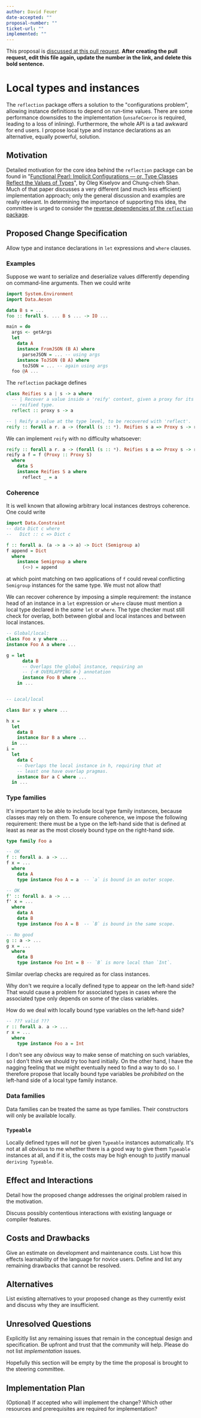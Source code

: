 ```yaml
---
author: David Feuer
date-accepted: ""
proposal-number: ""
ticket-url: ""
implemented: ""
---
```


This proposal is [discussed at this pull request](https://github.com/ghc-proposals/ghc-proposals/pull/0>).
**After creating the pull request, edit this file again, update the number in
the link, and delete this bold sentence.**

# Local types and instances

The `reflection` package offers a solution to the "configurations problem",
allowing instance definitions to depend on run-time values. There are some
performance downsides to the implementation (`unsafeCoerce` is required,
leading to a loss of inlining). Furthermore, the whole API is a tad
awkward for end users. I propose local type and instance declarations as an
alternative, equally powerful, solution.

## Motivation

Detailed motivation for the core idea behind the `reflection` package can be found in
"[Functional Pearl: Implicit Configurations — or, Type Classes Reflect the Values of Types](http://okmij.org/ftp/Haskell/tr-15-04.pdf)",
by Oleg Kiselyov and Chung-chieh Shan. Much of that paper discusses a very
different (and much less efficient) implementation approach; only the general
discussion and examples are really relevant. In determining the importance
of supporting this idea, the committee is urged to consider the
[reverse dependencies of the `reflection` package](http://packdeps.haskellers.com/reverse/reflection).

## Proposed Change Specification

Allow type and instance declarations in `let` expressions and `where` clauses.

### Examples

Suppose we want to serialize and deserialize values differently depending on
command-line arguments. Then we could write

```haskell
import System.Environment
import Data.Aeson

data B s = ...
foo :: forall s. ... B s ... -> IO ...

main = do
  args <- getArgs
  let
    data A
    instance FromJSON (B A) where
      parseJSON = ... -- using args
    instance ToJSON (B A) where
      toJSON = ... -- again using args
  foo @A ...
```

The `reflection` package defines

```haskell
class Reifies s a | s -> a where
  -- | Recover a value inside a 'reify' context, given a proxy for its
  -- reified type.
  reflect :: proxy s -> a

-- | Reify a value at the type level, to be recovered with 'reflect'.
reify :: forall a r. a -> (forall (s :: *). Reifies s a => Proxy s -> r) -> r
```

We can implement `reify` with no difficulty whatsoever:

```haskell
reify :: forall a r. a -> (forall (s :: *). Reifies s a => Proxy s -> r) -> r
reify a f = f (Proxy :: Proxy S)
  where
    data S
    instance Reifies S a where
      reflect _ = a
```

### Coherence

It is well known that allowing arbitrary local instances destroys coherence.
One could write

```haskell
import Data.Constraint
-- data Dict c where
--   Dict :: c => Dict c

f :: forall a. (a -> a -> a) -> Dict (Semigroup a)
f append = Dict
  where
    instance Semigroup a where
      (<>) = append
```

at which point matching on two applications of `f` could reveal conflicting
`Semigroup` instances for the same type. We must not allow that!

We can recover coherence by imposing a simple requirement: the instance
head of an instance in a `let` expression or `where` clause must mention a
local type declared in the *same* `let` or `where`. The type checker must
still check for overlap, both between global and local instances and
between local instances.

```haskell
-- Global/local:
class Foo x y where ...
instance Foo A a where ...

g = let
      data B
      -- Overlaps the global instance, requiring an
      -- {-# OVERLAPPING #-} annotation
      instance Foo B where ...
    in ...


-- Local/local

class Bar x y where ...

h x =
  let
    data B
    instance Bar B a where ...
  in ...
i =
  let
    data C
    -- Overlaps the local instance in h, requiring that at
    -- least one have overlap pragmas.
    instance Bar a C where ...
  in ...
```

### Type families

It's important to be able to include local type family instances, because
classes may rely on them. To ensure coherence, we impose the following
requirement: there must be a type on the left-hand side that is defined at
least as near as the most closely bound type on the right-hand side.

```haskell
type family Foo a

-- OK
f :: forall a. a -> ...
f x = ...
  where
    data A
    type instance Foo A = a  -- `a` is bound in an outer scope.

-- OK
f' :: forall a. a -> ...
f' x = ...
  where
    data A
    data B
    type instance Foo A = B  -- `B` is bound in the same scope.

-- No good
g :: a -> ...
g x = ...
  where
    data B
    type instance Foo Int = B -- `B` is more local than `Int`.
```

Similar overlap checks are required as for class instances.

Why don't we require a locally defined type to appear on the left-hand
side? That would cause a problem for associated types in cases where
the associated type only depends on some of the class variables.

How do we deal with locally bound type variables on the left-hand side?

```haskell
-- ??? valid ???
r :: forall a. a -> ...
r x = ...
  where
    type instance Foo a = Int
```

I don't see any *obvious* way to make sense of matching on such variables,
so I don't think we should try too hard initially. On the other hand, I have the
nagging feeling that we might eventually need to find a way to do so. I
therefore propose that locally bound type variables be *prohibited* on the
left-hand side of a local type family instance.

### Data families

Data families can be treated the same as type families. Their constructors
will only be available locally.

### `Typeable`

Locally defined types will *not* be given `Typeable` instances automatically.
It's not at all obvious to me whether there is a good way to give them `Typeable`
instances at all, and if it is, the costs may be high enough to justify
manual `deriving Typeable`.

## Effect and Interactions

Detail how the proposed change addresses the original problem raised in the
motivation.

Discuss possibly contentious interactions with existing language or compiler
features.


## Costs and Drawbacks

Give an estimate on development and maintenance costs. List how this effects
learnability of the language for novice users. Define and list any remaining
drawbacks that cannot be resolved.


## Alternatives

List existing alternatives to your proposed change as they currently exist and
discuss why they are insufficient.


## Unresolved Questions

Explicitly list any remaining issues that remain in the conceptual design and
specification. Be upfront and trust that the community will help. Please do
not list *implementation* issues.

Hopefully this section will be empty by the time the proposal is brought to
the steering committee.


## Implementation Plan

(Optional) If accepted who will implement the change? Which other resources
and prerequisites are required for implementation?

